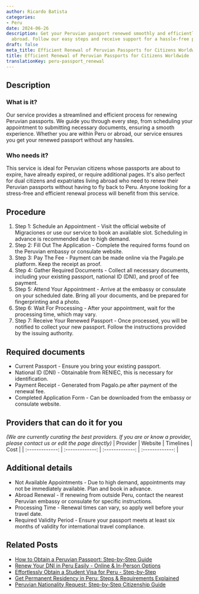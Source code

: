```yaml
---
author: Ricardo Batista
categories:
- Peru
date: 2024-06-26
description: Get your Peruvian passport renewed smoothly and efficiently, even from
  abroad. Follow our easy steps and receive support for a hassle-free process.
draft: false
meta_title: Efficient Renewal of Peruvian Passports for Citizens Worldwide
title: Efficient Renewal of Peruvian Passports for Citizens Worldwide
translationKey: peru-passport_renewal
---
```



## Description
### What is it?
Our service provides a streamlined and efficient process for renewing Peruvian passports. We guide you through every step, from scheduling your appointment to submitting necessary documents, ensuring a smooth experience. Whether you are within Peru or abroad, our service ensures you get your renewed passport without any hassles.

### Who needs it?
This service is ideal for Peruvian citizens whose passports are about to expire, have already expired, or require additional pages. It's also perfect for dual citizens and expatriates living abroad who need to renew their Peruvian passports without having to fly back to Peru. Anyone looking for a stress-free and efficient renewal process will benefit from this service.

## Procedure

1. Step 1: Schedule an Appointment - Visit the official website of Migraciones or use our service to book an available slot. Scheduling in advance is recommended due to high demand.
2. Step 2: Fill Out The Application - Complete the required forms found on the Peruvian embassy or consulate website.
3. Step 3: Pay The Fee - Payment can be made online via the Pagalo.pe platform. Keep the receipt as proof.
4. Step 4: Gather Required Documents - Collect all necessary documents, including your existing passport, national ID (DNI), and proof of fee payment.
5. Step 5: Attend Your Appointment - Arrive at the embassy or consulate on your scheduled date. Bring all your documents, and be prepared for fingerprinting and a photo.
6. Step 6: Wait For Processing - After your appointment, wait for the processing time, which may vary.
7. Step 7: Receive Your Renewed Passport - Once processed, you will be notified to collect your new passport. Follow the instructions provided by the issuing authority.


## Required documents

- Current Passport - Ensure you bring your existing passport.
- National ID (DNI) - Obtainable from RENIEC, this is necessary for identification.
- Payment Receipt - Generated from Pagalo.pe after payment of the renewal fee.
- Completed Application Form - Can be downloaded from the embassy or consulate website.


## Providers that can do it for you
_(We are currently curating the best providers. If you are or know a provider, please contact us or edit the page directly)_
| Provider        |     Website     |     Timelines    |       Cost      |
| :-------------: | :-------------: |  :-------------: | :-------------: |

## Additional details

- Not Available Appointments - Due to high demand, appointments may not be immediately available. Plan and book in advance.
- Abroad Renewal - If renewing from outside Peru, contact the nearest Peruvian embassy or consulate for specific instructions.
- Processing Time - Renewal times can vary, so apply well before your travel date.
- Required Validity Period - Ensure your passport meets at least six months of validity for international travel compliance.




## Related Posts

- [How to Obtain a Peruvian Passport: Step-by-Step Guide](https://tramitit.com/guides/peru/peruvian_passport/)
- [Renew Your DNI in Peru Easily - Online & In-Person Options](https://tramitit.com/guides/peru/dni_renewal/)
- [Effortlessly Obtain a Student Visa for Peru - Step-by-Step](https://tramitit.com/guides/peru/student_visa_request/)
- [Get Permanent Residency in Peru: Steps & Requirements Explained](https://tramitit.com/guides/peru/permanent_residency_certificate/)
- [Peruvian Nationality Request: Step-by-Step Citizenship Guide](https://tramitit.com/guides/peru/nationality_request/)